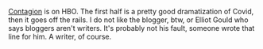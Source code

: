 <a href="https://www.metacritic.com/movie/contagion">Contagion</a> is on HBO. The first half is a pretty good dramatization of Covid, then it goes off the rails. I do not like the blogger, btw, or Elliot Gould who says bloggers aren't writers. It's probably not his fault, someone wrote that line for him. A writer, of course.  
